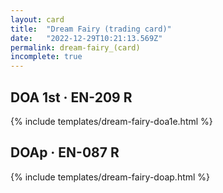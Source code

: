 ```yaml
---
layout: card
title:  "Dream Fairy (trading card)"
date:   "2022-12-29T10:21:13.569Z"
permalink: dream-fairy_(card)
incomplete: true
---
```


## DOA 1st &middot; EN-209 R

{% include templates/dream-fairy-doa1e.html %}


## DOAp &middot; EN-087 R

{% include templates/dream-fairy-doap.html %}
